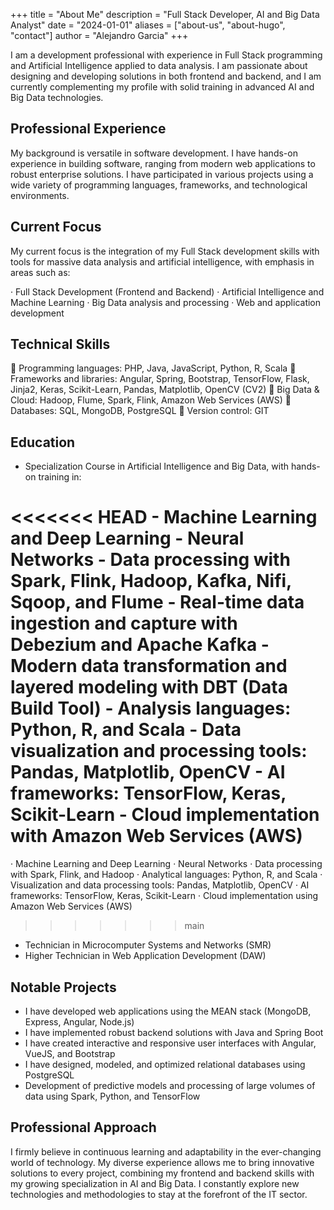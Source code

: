 +++
title = "About Me"
description = "Full Stack Developer, AI and Big Data Analyst"
date = "2024-01-01"
aliases = ["about-us", "about-hugo", "contact"]
author = "Alejandro Garcia"
+++

I am a development professional with experience in Full Stack programming and Artificial Intelligence applied to data analysis. I am passionate about designing and developing solutions in both frontend and backend, and I am currently complementing my profile with solid training in advanced AI and Big Data technologies.

## Professional Experience

My background is versatile in software development. I have hands-on experience in building software, ranging from modern web applications to robust enterprise solutions. I have participated in various projects using a wide variety of programming languages, frameworks, and technological environments.

## Current Focus

My current focus is the integration of my Full Stack development skills with tools for massive data analysis and artificial intelligence, with emphasis in areas such as:

· Full Stack Development (Frontend and Backend)
· Artificial Intelligence and Machine Learning
· Big Data analysis and processing
· Web and application development

## Technical Skills

🏅 Programming languages: PHP, Java, JavaScript, Python, R, Scala
🏅 Frameworks and libraries: Angular, Spring, Bootstrap, TensorFlow, Flask, Jinja2, Keras, Scikit-Learn, Pandas, Matplotlib, OpenCV (CV2)
🏅 Big Data & Cloud: Hadoop, Flume, Spark, Flink, Amazon Web Services (AWS)
🏅 Databases: SQL, MongoDB, PostgreSQL
🏅 Version control: GIT

## Education

- Specialization Course in Artificial Intelligence and Big Data, with hands-on training in:

<<<<<<< HEAD
    - Machine Learning and Deep Learning
    - Neural Networks
    - Data processing with Spark, Flink, Hadoop, Kafka, Nifi, Sqoop, and Flume
    - Real-time data ingestion and capture with Debezium and Apache Kafka
    - Modern data transformation and layered modeling with DBT (Data Build Tool)
    - Analysis languages: Python, R, and Scala
    - Data visualization and processing tools: Pandas, Matplotlib, OpenCV
    - AI frameworks: TensorFlow, Keras, Scikit-Learn
    - Cloud implementation with Amazon Web Services (AWS)
=======
 · Machine Learning and Deep Learning
 · Neural Networks
 · Data processing with Spark, Flink, and Hadoop
 · Analytical languages: Python, R, and Scala
 · Visualization and data processing tools: Pandas, Matplotlib, OpenCV
 · AI frameworks: TensorFlow, Keras, Scikit-Learn
 · Cloud implementation using Amazon Web Services (AWS)
>>>>>>> main

- Technician in Microcomputer Systems and Networks (SMR)
- Higher Technician in Web Application Development (DAW)

## Notable Projects

- I have developed web applications using the MEAN stack (MongoDB, Express, Angular, Node.js)
- I have implemented robust backend solutions with Java and Spring Boot
- I have created interactive and responsive user interfaces with Angular, VueJS, and Bootstrap
- I have designed, modeled, and optimized relational databases using PostgreSQL
- Development of predictive models and processing of large volumes of data using Spark, Python, and TensorFlow

## Professional Approach

I firmly believe in continuous learning and adaptability in the ever-changing world of technology. My diverse experience allows me to bring innovative solutions to every project, combining my frontend and backend skills with my growing specialization in AI and Big Data. I constantly explore new technologies and methodologies to stay at the forefront of the IT sector.